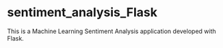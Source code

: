 # sentiment_analysis_Flask

This is a Machine Learning Sentiment Analysis application developed with Flask.
